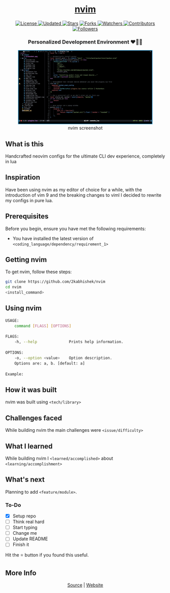 <div align = "center">

<h1><a href="https://2kabhishek.github.io/nvim">nvim</a></h1>

<a href="https://github.com/2KAbhishek/nvim/blob/main/LICENSE">
<img alt="License" src="https://img.shields.io/github/license/2kabhishek/nvim?style=plastic&color=white&label=License"> </a>

<a href="https://github.com/2KAbhishek/nvim/pulse">
<img alt="Updated" src="https://img.shields.io/github/last-commit/2kabhishek/nvim?style=plastic&color=e30724&label=Updated"> </a>

<a href="https://github.com/2KAbhishek/nvim/stargazers">
<img alt="Stars" src="https://img.shields.io/github/stars/2kabhishek/nvim?style=plastic&color=00d451&label=Stars"></a>

<a href="https://github.com/2KAbhishek/nvim/network/members">
<img alt="Forks" src="https://img.shields.io/github/forks/2kabhishek/nvim?style=plastic&color=1688f0&label=Forks"> </a>

<a href="https://github.com/2KAbhishek/nvim/watchers">
<img alt="Watchers" src="https://img.shields.io/github/watchers/2kabhishek/nvim?style=plastic&color=ff5500&label=Watchers"> </a>

<a href="https://github.com/2KAbhishek/nvim/graphs/contributors">
<img alt="Contributors" src="https://img.shields.io/github/contributors/2kabhishek/nvim?style=plastic&color=f0f&label=Contributors"> </a>

<a href="https://github.com/2KAbhishek?tab=followers">
<img alt="Followers" src="https://img.shields.io/github/followers/2kabhishek?color=222&style=plastic&label=Followers"> </a>

<h3>Personalized Development Environment ❤️👨‍💻</h3>

<figure>
  <img src= "images/screenshot.jpg" alt="nvim Demo">
  <br/>
  <figcaption>nvim screenshot</figcaption>
</figure>

</div>

## What is this

Handcrafted neovim configs for the ultimate CLI dev experience, completely in lua 

## Inspiration

Have been using nvim as my editor of choice for a while, with the introduction of vim 9 and the breaking changes to viml I decided to rewrite my configs in pure lua.



## Prerequisites

Before you begin, ensure you have met the following requirements:

- You have installed the latest version of `<coding_language/dependency/requirement_1>`

## Getting nvim

To get nvim, follow these steps:

```bash
git clone https://github.com/2kabhishek/nvim
cd nvim
<install_command>
```

## Using nvim

```bash
USAGE:
    command [FLAGS] [OPTIONS]

FLAGS:
    -h, --help              Prints help information.

OPTIONS:
    -o, --option <value>    Option description.
    Options are: a, b. [default: a]

Example:


```

## How it was built

nvim was built using `<tech/library>`

## Challenges faced

While building nvim the main challenges were `<issue/difficulty>`

## What I learned

While building nvim I `<learned/accomplished>` about `<learning/accomplishment>`

## What's next

Planning to add `<feature/module>`.

### To-Do

- [x] Setup repo
- [ ] Think real hard
- [ ] Start typing
- [ ] Change me
- [ ] Update README
- [ ] Finish it

Hit the ⭐ button if you found this useful.

## More Info

<div align="center">

<a href="https://github.com/2KAbhishek/nvim">Source</a> | <a href="https://2kabhishek.github.io/nvim">Website</a>

</div>
